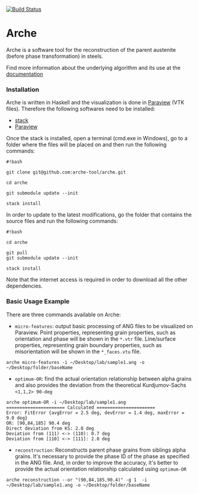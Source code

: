 [![Build Status](https://travis-ci.org/lostbean/arche.svg?branch=master)](https://travis-ci.org/lostbean/arche)

# Arche #

Arche is a software tool for the reconstruction of the parent austenite (before phase transformation) in steels.

Find more information about the underlying algorithm and its use at the [documentation](https://arche-tool.github.io/arche/)

### Installation ###

Arche is written in Haskell and the visualization is done in [Paraview](http://www.paraview.org/) (VTK files). Therefore the following softwares need to be installed:

* [stack](http://docs.haskellstack.org/en/stable/install_and_upgrade/#installupgrade)
* [Paraview](http://www.paraview.org/download/)

Once the stack is installed, open a terminal (cmd.exe in Windows), go to a folder where the files will be placed on and then run the following commands:

```
#!bash

git clone git@github.com:arche-tool/arche.git

cd arche

git submodule update --init

stack install

```

In order to update to the latest modifications, go the folder that contains the source files and run the following commands:

```
#!bash

cd arche

git pull
git submodule update --init

stack install

```

Note that the internet access is required in order to download all the other dependencies.


### Basic Usage Example ###

There are three commands available on Arche:

- `micro-features`: output basic processing of ANG files to be visualized on Paraview. Point properties, representing grain properties, such as orientation and phase will be shown in the `*.vtr` file. Line/surface properties, representing grain boundary properties, such as misorientation will be shown in the `*_faces.vtu` file.
```
arche micro-features -i ~/Desktop/lab/sample1.ang -o ~/Desktop/folder/baseName
```

- `optimum-OR`: find the actual orientation relationship between alpha grains and also provides the deviation from the theoretical Kurdjumov-Sachs `<1,1,2> 90-deg`
```
arche optimum-OR -i ~/Desktop/lab/sample1.ang
====================== Calculated ======================
Error: FitError {avgError = 2.5 deg, devError = 1.4 deg, maxError = 9.0 deg}
OR: [90,84,185] 90.4 deg
Direct deviation from KS: 2.8 deg
Deviation from (111) <-> (110): 0.7 deg
Deviation from [110] <-> [111]: 2.8 deg
```

- `reconstruction`: Reconstructs parent phase grains from siblings alpha grains. It's necessary to provide the phase ID of the phase as specified in the ANG file. And, in order to improve the accuracy, it's better to provide the actual orientation relationship calculated using `optimum-OR`
```
arche reconstruction --or "(90,84,185,90.4)" -g 1  -i ~/Desktop/lab/sample1.ang -o ~/Desktop/folder/baseName
```
